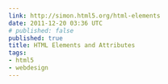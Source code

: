 ```yaml
---
link: http://simon.html5.org/html-elements
date: 2011-12-20 03:36 UTC
# published: false
published: true
title: HTML Elements and Attributes
tags:
- html5
- webdesign
---
```



